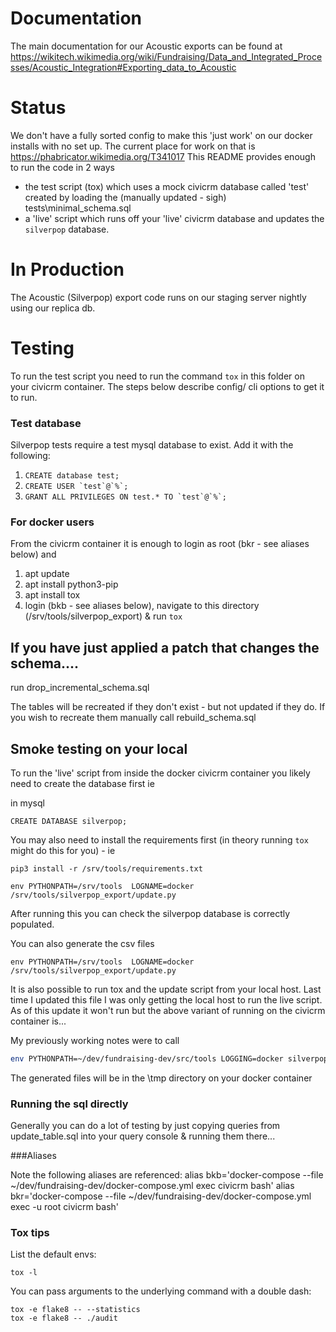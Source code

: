 Documentation
========
The main documentation for our Acoustic exports can be found at
https://wikitech.wikimedia.org/wiki/Fundraising/Data_and_Integrated_Processes/Acoustic_Integration#Exporting_data_to_Acoustic

Status
========
We don't have a fully sorted config to make this 'just work' on our docker installs
with no set up. The current place for work on that is https://phabricator.wikimedia.org/T341017
This README provides enough to run the code in 2 ways
- the test script (tox) which uses a mock civicrm database called 'test' created by loading the
  (manually updated - sigh) tests\minimal_schema.sql
- a 'live' script which runs off your 'live' civicrm database and updates the `silverpop`
  database.

In Production
=============
The Acoustic (Silverpop) export code runs on our staging server nightly using our replica
db.

Testing
=======

To run the test script you need to run the command `tox` in this folder on your civicrm
container. The steps below describe config/ cli options to get it to run.

### Test database
Silverpop tests require a test mysql database to exist. Add it with the following:
1. ```CREATE database test;```
2. ```CREATE USER `test`@`%`;```
3. ```GRANT ALL PRIVILEGES ON test.* TO `test`@`%`;```

### For docker users
From the civicrm container
it is enough to login as root (bkr - see aliases below) and
1) apt update
2) apt install python3-pip
3) apt install tox
4) login (bkb  - see aliases below), navigate to this directory (/srv/tools/silverpop_export) & run `tox`

## If you have just applied a patch that changes the schema....

run drop_incremental_schema.sql

The tables will be recreated if they don't exist - but not updated if they
do. If you wish to recreate them manually call rebuild_schema.sql

## Smoke testing on your local
To run the 'live' script from inside the docker civicrm container you likely need to
create the database first ie

in mysql
```
CREATE DATABASE silverpop;
```

You may also need to install the requirements first (in theory running `tox` might do this for you) - ie

```
pip3 install -r /srv/tools/requirements.txt
```

```
env PYTHONPATH=/srv/tools  LOGNAME=docker /srv/tools/silverpop_export/update.py
```

After running this you can check the silverpop database is correctly populated.

You can also generate the csv files

```
env PYTHONPATH=/srv/tools  LOGNAME=docker /srv/tools/silverpop_export/update.py
```

It is also possible to run tox and the update script from your local host. Last time I
updated this file I was only getting the local host to run the live script. As of this update
it won't run but the above variant of running on the civicrm container is...

My previously working notes were to call

```bash
env PYTHONPATH=~/dev/fundraising-dev/src/tools LOGGING=docker silverpop_export/export.py
```

The generated files will be in the \tmp directory on your docker container

### Running the sql directly

Generally you can do a lot of testing by just copying queries from update_table.sql
into your query console & running them there...

###Aliases

Note the following aliases are referenced:
alias bkb='docker-compose --file ~/dev/fundraising-dev/docker-compose.yml exec civicrm bash'
alias bkr='docker-compose --file ~/dev/fundraising-dev/docker-compose.yml exec -u root civicrm bash'

### Tox tips


List the default envs:

    tox -l

You can pass arguments to the underlying command with a double dash:

    tox -e flake8 -- --statistics
    tox -e flake8 -- ./audit

